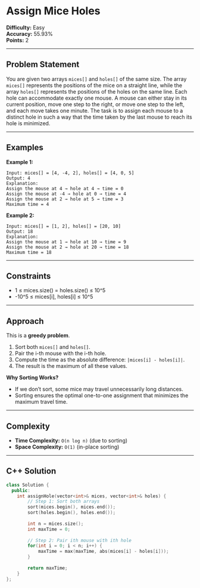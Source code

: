 # Assign Mice Holes

**Difficulty:** Easy  
**Accuracy:** 55.93%  
**Points:** 2

---

## Problem Statement
You are given two arrays `mices[]` and `holes[]` of the same size. The array `mices[]` represents the positions of the mice on a straight line, while the array `holes[]` represents the positions of the holes on the same line. Each hole can accommodate exactly one mouse. A mouse can either stay in its current position, move one step to the right, or move one step to the left, and each move takes one minute. The task is to assign each mouse to a distinct hole in such a way that the time taken by the last mouse to reach its hole is minimized.

---

## Examples

**Example 1:**
```
Input: mices[] = [4, -4, 2], holes[] = [4, 0, 5]
Output: 4
Explanation: 
Assign the mouse at 4 → hole at 4 → time = 0
Assign the mouse at -4 → hole at 0 → time = 4
Assign the mouse at 2 → hole at 5 → time = 3
Maximum time = 4
```

**Example 2:**
```
Input: mices[] = [1, 2], holes[] = [20, 10]
Output: 18
Explanation:
Assign the mouse at 1 → hole at 10 → time = 9
Assign the mouse at 2 → hole at 20 → time = 18
Maximum time = 18
```

---

## Constraints
- 1 ≤ mices.size() = holes.size() ≤ 10^5
- -10^5 ≤ mices[i], holes[i] ≤ 10^5

---

## Approach
This is a **greedy problem**.

1. Sort both `mices[]` and `holes[]`.
2. Pair the i-th mouse with the i-th hole.
3. Compute the time as the absolute difference: `|mices[i] - holes[i]|`.
4. The result is the maximum of all these values.

**Why Sorting Works?**
- If we don’t sort, some mice may travel unnecessarily long distances.
- Sorting ensures the optimal one-to-one assignment that minimizes the maximum travel time.

---

## Complexity
- **Time Complexity:** `O(n log n)` (due to sorting)
- **Space Complexity:** `O(1)` (in-place sorting)

---

## C++ Solution
```cpp
class Solution {
  public:
    int assignHole(vector<int>& mices, vector<int>& holes) {
        // Step 1: Sort both arrays
        sort(mices.begin(), mices.end());
        sort(holes.begin(), holes.end());
        
        int n = mices.size();
        int maxTime = 0;
        
        // Step 2: Pair ith mouse with ith hole
        for(int i = 0; i < n; i++) {
            maxTime = max(maxTime, abs(mices[i] - holes[i]));
        }
        
        return maxTime;
    }
};
